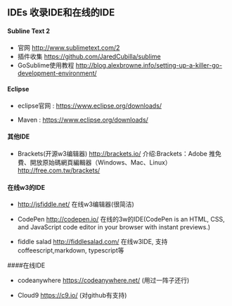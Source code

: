 ## IDEs 收录IDE和在线的IDE#### Subline Text 2- 官网 http://www.sublimetext.com/2- 插件收集 https://github.com/JaredCubilla/sublime- GoSublime使用教程 http://blog.alexbrowne.info/setting-up-a-killer-go-development-environment/#### Eclipse- eclipse官网 : https://www.eclipse.org/downloads/- Maven : https://www.eclipse.org/downloads/#### 其他IDE- Brackets(开源w3编辑器)  http://brackets.io/介绍:Brackets：Adobe 推免費、開放原始碼網頁編輯器（Windows、Mac、Linux） http://free.com.tw/brackets/#### 在线w3的IDE- http://jsfiddle.net/ 在线w3编辑器(很简洁)- CodePen http://codepen.io/ 在线的3w的IDE(CodePen is an HTML, CSS, and JavaScript code editor in your browser with instant previews.)- fiddle salad http://fiddlesalad.com/  在线w3IDE, 支持coffeescript,markdown, typescript等####在线IDE- codeanywhere https://codeanywhere.net/ (用过一阵子还行)- Cloud9 https://c9.io/ (对github有支持)